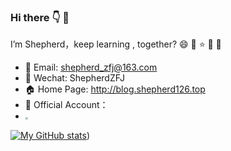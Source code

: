 ### Hi there :point_down: 👋 

I’m Shepherd，keep learning , together? :smile: :sparkling_heart: :star:  :city_sunrise: :tiger: 


- :love_letter: Email: shepherd_zfj@163.com
- :speech_balloon: Wechat: ShepherdZFJ
- 🏠 Home Page: http://blog.shepherd126.top
- :house_with_garden: Official Account：
- <img src="https://markdown-file-zfj.oss-cn-hangzhou.aliyuncs.com/Official%20Account.jpg" style="zoom: 25%;" />

[![My GitHub stats](https://github-readme-stats.vercel.app/api?username=shepherdZFJ&show_icons=true&count_private=false&theme=tokyonight)](https://github.com/anuraghazra/github-readme-stats))

